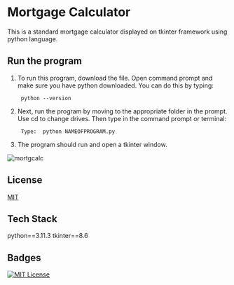 # Mortgage Calculator

This is a standard mortgage calculator displayed on tkinter framework using python language. 

## Run the program 

1. To run this program, download the file. Open command prompt and make sure you have python downloaded. You can do this by typing:

        python --version




2. Next, run the program by moving to the appropriate folder in the prompt. Use cd to change drives. Then type in the command prompt or terminal:



        Type:  python NAMEOFPROGRAM.py


3. The program should run and open a tkinter window.

![mortgcalc](https://github.com/guzmanwolfrank/Python/assets/29739578/dbf9214d-982f-4bbc-980a-6c7839b7a526)



## License

[MIT](https://choosealicense.com/licenses/mit/)


## Tech Stack

python==3.11.3
tkinter==8.6


## Badges


[![MIT License](https://img.shields.io/badge/License-MIT-green.svg)](https://choosealicense.com/licenses/mit/)
